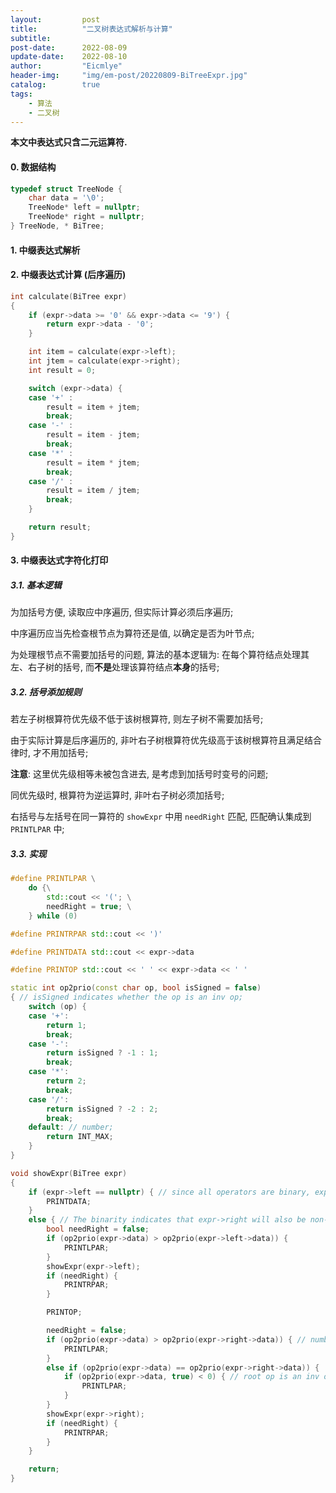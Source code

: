 ```yaml
---
layout:         post
title:          "二叉树表达式解析与计算"
subtitle:   
post-date:      2022-08-09
update-date:    2022-08-10
author:         "Eicmlye"
header-img:     "img/em-post/20220809-BiTreeExpr.jpg"
catalog:        true
tags:
    - 算法
    - 二叉树
---
```


**本文中表达式只含二元运算符.**

#### 0. 数据结构

```cpp
typedef struct TreeNode {
	char data = '\0';
	TreeNode* left = nullptr;
	TreeNode* right = nullptr;
} TreeNode, * BiTree;
```

#### 1. 中缀表达式解析


#### 2. 中缀表达式计算 (后序遍历)

```cpp
int calculate(BiTree expr)
{
	if (expr->data >= '0' && expr->data <= '9') {
		return expr->data - '0';
	}

	int item = calculate(expr->left);
	int jtem = calculate(expr->right);
	int result = 0;

	switch (expr->data) {
	case '+' :
		result = item + jtem;
		break;
	case '-' :
		result = item - jtem;
		break;
	case '*' :
		result = item * jtem;
		break;
	case '/' :
		result = item / jtem;
		break;
	}

	return result;
}
```

#### 3. 中缀表达式字符化打印

##### 3.1. 基本逻辑

为加括号方便, 读取应中序遍历, 但实际计算必须后序遍历;  

中序遍历应当先检查根节点为算符还是值, 以确定是否为叶节点;

为处理根节点不需要加括号的问题, 算法的基本逻辑为: 在每个算符结点处理其左、右子树的括号, 而**不是**处理该算符结点**本身**的括号;

##### 3.2. 括号添加规则

若左子树根算符优先级不低于该树根算符, 则左子树不需要加括号;

由于实际计算是后序遍历的, 非叶右子树根算符优先级高于该树根算符且满足结合律时, 才不用加括号;

**注意**: 这里优先级相等未被包含进去, 是考虑到加括号时变号的问题;

同优先级时, 根算符为逆运算时, 非叶右子树必须加括号;

右括号与左括号在同一算符的 `showExpr` 中用 `needRight` 匹配, 匹配确认集成到 `PRINTLPAR` 中;

##### 3.3. 实现

```cpp
#define PRINTLPAR \
	do {\
		std::cout << '('; \
		needRight = true; \
	} while (0)

#define PRINTRPAR std::cout << ')'

#define PRINTDATA std::cout << expr->data

#define PRINTOP std::cout << ' ' << expr->data << ' '

static int op2prio(const char op, bool isSigned = false)
{ // isSigned indicates whether the op is an inv op;
	switch (op) {
	case '+':
		return 1;
		break;
	case '-':
		return isSigned ? -1 : 1;
		break;
	case '*':
		return 2;
		break;
	case '/':
		return isSigned ? -2 : 2;
		break;
	default: // number;
		return INT_MAX;
	}
}

void showExpr(BiTree expr)
{
	if (expr->left == nullptr) { // since all operators are binary, expr->right will also be nullptr;
		PRINTDATA;
	}
	else { // The binarity indicates that expr->right will also be non-nullptr;
		bool needRight = false;
		if (op2prio(expr->data) > op2prio(expr->left->data)) {
			PRINTLPAR;
		}
		showExpr(expr->left);
		if (needRight) {
			PRINTRPAR;
		}

		PRINTOP;

		needRight = false;
		if (op2prio(expr->data) > op2prio(expr->right->data)) { // numbers have highest priority, so all the situations with numbers fall in here;
			PRINTLPAR;
		}
		else if (op2prio(expr->data) == op2prio(expr->right->data)) {
			if (op2prio(expr->data, true) < 0) { // root op is an inv op;
				PRINTLPAR;
			}
		}
		showExpr(expr->right);
		if (needRight) {
			PRINTRPAR;
		}
	}

	return;
}
```

